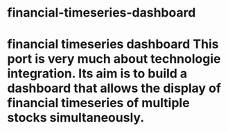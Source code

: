# financial-timeseries-dashboard
# financial timeseries dashboard This port is very much about technologie integration. Its aim is to build a dashboard that allows the display of  financial timeseries of multiple stocks simultaneously. 
